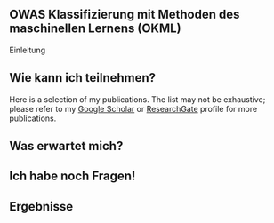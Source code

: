 ## OWAS Klassifizierung mit Methoden des maschinellen Lernens (OKML)

Einleitung

## Wie kann ich teilnehmen?

Here is a selection of my publications. The list may not be exhaustive; please refer to my [Google Scholar](https://scholar.google.de/citations?user=BZsFbZkAAAAJ&hl=d) or [ResearchGate](https://www.researchgate.net/profile/Christian_Lins) 
profile for more publications. 

## Was erwartet mich?

## Ich habe noch Fragen!

## Ergebnisse

